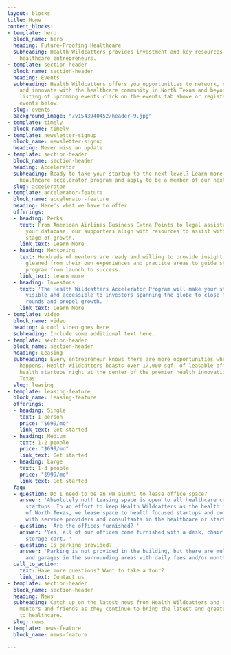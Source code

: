 ```yaml
---
layout: blocks
title: Home
content_blocks:
- template: hero
  block_name: hero
  heading: Future-Proofing Healthcare
  subheading: Health Wildcatters provides investment and key resources to support
    healthcare entrepreneurs.
- template: section-header
  block_name: section-header
  heading: Events
  subheading: Health Wildcatters offers you opportunities to network, collaborate
    and innovate with the healthcare community in North Texas and beyond. For a full
    listing of upcoming events click on the events tab above or register for our upcoming
    events below.
  slug: events
  background_image: "/v1543940452/header-9.jpg"
- template: timely
  block_name: timely
- template: newsletter-signup
  block_name: newsletter-signup
  heading: Never miss an update
- template: section-header
  block_name: section-header
  heading: Accelerator
  subheading: Ready to take your startup to the next level? Learn more about our nationally-ranked
    healthcare accelerator program and apply to be a member of our next cohort.
  slug: accelerator
- template: accelerator-feature
  block_name: accelerator-feature
  heading: Here's what we have to offer.
  offerings:
  - heading: Perks
    text: From American Airlines Business Extra Points to legal assistance to hosting
      your database, our supporters align with resources to assist with your current
      stage of growth.
    link_text: Learn More
  - heading: Mentoring
    text: Hundreds of mentors are ready and willing to provide insight and counsel
      gleaned from their own experiences and practice areas to guide startups in the
      program from launch to success.
    link_text: Learn more
  - heading: Investors
    text: 'The Health Wildcatters Accelerator Program will make your startup credible,
      visible and accessible to investors spanning the globe to close fundraising
      rounds and propel growth. '
    link_text: Learn More
- template: video
  block_name: video
  heading: A cool video goes here
  subheading: Include some additional text here.
- template: section-header
  block_name: section-header
  heading: Leasing
  subheading: Every entrepreneur knows there are more opportunities where the action
    happens. Health Wildcatters boasts over 17,000 sqf. of leasable office space for
    health startups right at the center of the premier health innovation hub in North
    Texas.
  slug: leasing
- template: leasing-feature
  block_name: leasing-feature
  offerings:
  - heading: Single
    text: 1 person
    price: "$699/mo"
    link_text: Get started
  - heading: Medium
    text: 1-2 people
    price: "$699/mo"
    link_text: Get started
  - heading: Large
    text: 1-3 people
    price: "$999/mo"
    link_text: Get started
  faq:
  - question: Do I need to be an HW alumni to lease office space?
    answer: 'Absolutely not! Leasing space is open to all healthcare companies and
      startups. In an effort to keep Health Wildcatters as the health innovation hub
      of North Texas, we lease space to health focused startups and companies, along
      with service providers and consultants in the healthcare or startup space. '
  - question: 'Are the offices furnished? '
    answer: 'Yes, all of our offices come furnished with a desk, chair and rolling
      storage cart. '
  - question: Is parking provided?
    answer: 'Parking is not provided in the building, but there are multiple lots
      and garages in the surrounding areas with daily fees and/or monthly memberships.  '
  call_to_action:
    text: Have more questions? Want to take a tour?
    link_text: Contact us
- template: section-header
  block_name: section-header
  heading: News
  subheading: Catch up on the latest news from Health Wildcatters and our alumni,
    mentors and friends as they continue to bring the latest and greatest innovations
    to healthcare.
  slug: news
- template: news-feature
  block_name: news-feature

---
```


